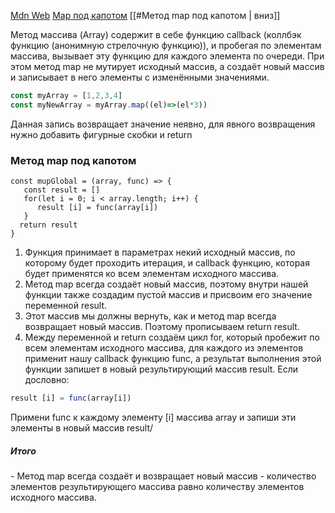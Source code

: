 [Mdn Web](https://developer.mozilla.org/ru/docs/Web/JavaScript/Reference/Global_Objects/Array/map)
[Map под капотом](https://youtu.be/kY6g2ofO_Qg?list=PLbLBXDhswD1ebx1pf31nXbW3VauIzAm3v&t=918)  [[#Метод map под капотом | вниз]]

Метод массива (Array) содержит в себе функцию callback (коллбэк функцию (анонимную стрелочную функцию)), и пробегая по элементам массива, вызывает эту функцию для каждого элемента по очереди. При этом метод map не мутирует исходный массив, а создаёт новый массив и записывает в него элементы с изменёнными значениями.
```javascript
const myArray = [1,2,3,4]
const myNewArray = myArray.map((el)=>(el*3))
```

Данная запись возвращает значение неявно, для явного возвращения нужно добавить фигурные скобки и return

### Метод map под капотом
```
const mupGlobal = (array, func) => {
   const result = []
   for(let i = 0; i < array.length; i++) {
      result [i] = func(array[i])
   }
  return result
}
```

1. Функция принимает в параметрах некий исходный массив, по которому будет проходить итерация, и callback функцию, которая будет применятся ко всем элементам исходного массива.
2. Метод map всегда создаёт новый массив, поэтому внутри нашей функции также создадим пустой массив и присвоим его значение переменной result.
3. Этот массив мы должны вернуть, как и метод map всегда возвращает новый массив. Поэтому прописываем return result.
4. Между переменной и return создаём цикл for, который пробежит по всем элементам исходного массива, для каждого из элементов применит нашу callback функцию func, а результат выполнения этой функции запишет в новый результирующий массив result.  Если дословно: 
``` javascript
result [i] = func(array[i]) 
```
 Примени func к каждому элементу [i] массива array и запиши эти элементы в новый массив result/
<h5>Итого</h5>
- Метод map всегда создаёт и возвращает новый массив
- количество элементов результирующего массива равно количеству элементов исходного массива.

